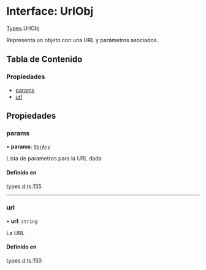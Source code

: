 # Interface: UrlObj

[Types](../wiki/Types).UrlObj

Representa un objeto con una URL y parámetros asociados.

## Tabla de Contenido

### Propiedades

- [params](../wiki/Types.UrlObj#params)
- [url](../wiki/Types.UrlObj#url)

## Propiedades

### params

• **params**: [`ObjAny`](../wiki/Types#objany)

Lista de parametros para la URL dada

#### Definido en

types.d.ts:155

___

### url

• **url**: `string`

La URL

#### Definido en

types.d.ts:150
